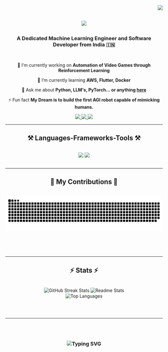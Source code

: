 <img align="right" src="https://visitor-badge.laobi.icu/badge?page_id=esh-07.esh-07" />

<h1 align="center">
    <img src="https://readme-typing-svg.herokuapp.com/?font=Righteous&size=35&center=true&vCenter=true&width=800&height=70&duration=4000&lines=Machine+Learning+Engineer+,+Software+Engineer;+I'm+Eshaan+Chaturvedi!👋;" />
</h1>

<h3 align="center">A Dedicated Machine Learning Engineer and Software Developer from India 🇮🇳</h3>

<br/>

<div align="center">
 
 🔭 I’m currently working on **Automation of Video Games through Reinforcement Learning**
 
 🌱 I’m currently learning **AWS, Flutter, Docker**

💬 Ask me about **Python, LLM's, PyTorch... or anything [here](https://github.com/esh-07/Portfolio)**

⚡ Fun fact **My Dream is to build the first AGI robot capable of mimicking humans.**

 </div>
 
<div align="center"> 
  <a href="mailto:echaturvedi@wisc.edu">
    <img src="https://img.shields.io/badge/Gmail-333333?style=for-the-badge&logo=gmail&logoColor=red" />
  </a>
  <a href="https://www.linkedin.com/in/eshaan-chaturvedi-9718851a1/" target="_blank">
    <img src="https://img.shields.io/badge/LinkedIn-0077B5?style=for-the-badge&logo=linkedin&logoColor=white" target="_blank" />
  </a>
  <a href="https://github.com/esh-07/Portfolio" target="_blank">
     <img src="https://img.shields.io/badge/Portfolio-FF5722?style=for-the-badge&logo=todoist&logoColor=white" target="_blank" /> <!-- sqlite, safari, google-chrome are other good icon options -->
  </a>
</div>

 <hr/>
 
<h2 align="center">⚒️ Languages-Frameworks-Tools ⚒️</h2>
<br/>
<div align="center">
    <img src="https://skillicons.dev/icons?i=react,html,css,vscode,tailwind,git,r,flutter,sqlite,windows,ubuntu" />
    <img src="https://skillicons.dev/icons?i=nodejs,python,javascript,typescript,cpp,cs,java,mysql,flask,docker,aws,azure,idea,linux" />
</div>
<br/>
<hr/>

<div align="center">
  <h2>🐍 My Contributions 🐍</h2>
  <br>
  <img alt="snake eating my contributions" src="https://raw.githubusercontent.com/esh-07/esh-07/output/github-contribution-grid-snake.svg" />
  
  <br/><br/><br/>
</div>

<hr/>

<h2 align="center">⚡ Stats ⚡</h2>
<br>
<div align="center">
  <!-- Streak Stats Badge -->
  <img width="390" src="https://streak-stats.demolab.com/?user=esh-07&count_private=true&theme=react&border_radius=10" alt="GitHub Streak Stats"/>
  
  <!-- GitHub Readme Stats -->
  <img width="390" src="https://github-readme-stats.vercel.app/api?username=esh-07&count_private=true&show_icons=true&theme=react&rank_icon=github&border_radius=10" alt="Readme Stats" />
  
  <br/>
  
  <!-- Top Languages -->
  <img width="325" align="center" src="https://github-readme-stats.vercel.app/api/top-langs/?username=esh-07&hide=HTML&langs_count=8&layout=compact&theme=react&border_radius=10&size_weight=0.5&count_weight=0.5&exclude_repo=github-readme-stats" alt="Top Languages" />
</div>


<br/><br/>

<hr/>

<br/><br/>

<h3 align="center">
  <img src="https://readme-typing-svg.herokuapp.com/?font=Righteous&size=25&center=true&vCenter=true&width=800&height=70&duration=4500&lines=Thanks+for+visiting!+Shoot+me+a+message+on+Linkedin!" alt="Typing SVG" />
</h3>

<br/>
